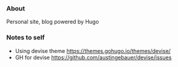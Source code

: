 ### About

Personal site, blog powered by Hugo

### Notes to self

- Using devise theme https://themes.gohugo.io/themes/devise/
- GH for devise https://github.com/austingebauer/devise/issues
